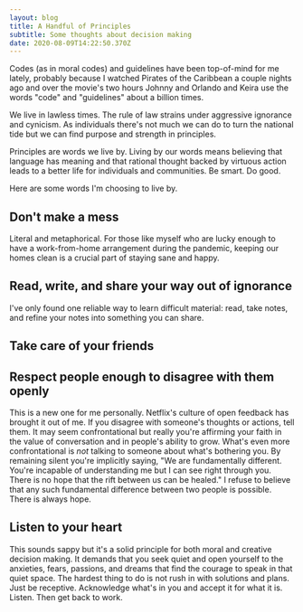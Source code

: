 ```yaml
---
layout: blog
title: A Handful of Principles
subtitle: Some thoughts about decision making
date: 2020-08-09T14:22:50.370Z
---
```

Codes (as in moral codes) and guidelines have been top-of-mind for me lately, probably because I watched Pirates of the Caribbean a couple nights ago and over the movie's two hours Johnny and Orlando and Keira use the words "code" and "guidelines" about a billion times. 

We live in lawless times. The rule of law strains under aggressive ignorance and cynicism. As individuals there's not much we can do to turn the national tide but we can find purpose and strength in principles.

Principles are words we live by. Living by our words means believing that language has meaning and that rational thought backed by virtuous action leads to a better life for individuals and communities. Be smart. Do good.

Here are some words I'm choosing to live by.

## Don't make a mess

Literal and metaphorical. For those like myself who are lucky enough to have a work-from-home arrangement during the pandemic, keeping our homes clean is a crucial part of staying sane and happy.

## Read, write, and share your way out of ignorance

I've only found one reliable way to learn difficult material: read, take notes, and refine your notes into something you can share.

## Take care of your friends

## Respect people enough to disagree with them openly

This is a new one for me personally. Netflix's culture of open feedback has brought it out of me. If you disagree with someone's thoughts or actions, tell them. It may seem confrontational but really you're affirming your faith in the value of conversation and in people's ability to grow. What's even more confrontational is *not* talking to someone about what's bothering you. By remaining silent you're implicitly saying, "We are fundamentally different. You're incapable of understanding me but I can see right through you. There is no hope that the rift between us can be healed." I refuse to believe that any such fundamental difference between two people is possible. There is always hope.

## Listen to your heart

This sounds sappy but it's a solid principle for both moral and creative decision making. It demands that you seek quiet and open yourself to the anxieties, fears, passions, and dreams that find the courage to speak in that quiet space. The hardest thing to do is not rush in with solutions and plans. Just be receptive. Acknowledge what's in you and accept it for what it is. Listen. Then get back to work.